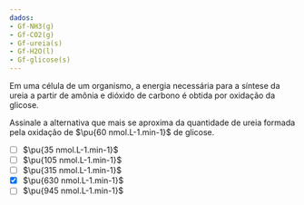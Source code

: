 ```yaml
---
dados:
- Gf-NH3(g)
- Gf-CO2(g)
- Gf-ureia(s)
- Gf-H2O(l)
- Gf-glicose(s)
---
```



Em uma célula de um organismo, a energia necessária para a síntese da ureia a partir de amônia e dióxido de carbono é obtida por oxidação da glicose.

Assinale a alternativa que mais se aproxima da quantidade de ureia formada pela oxidação de $\pu{60 nmol.L-1.min-1}$ de glicose.

- [ ] $\pu{35 nmol.L-1.min-1}$
- [ ] $\pu{105 nmol.L-1.min-1}$
- [ ] $\pu{315 nmol.L-1.min-1}$
- [x] $\pu{630 nmol.L-1.min-1}$
- [ ] $\pu{945 nmol.L-1.min-1}$
